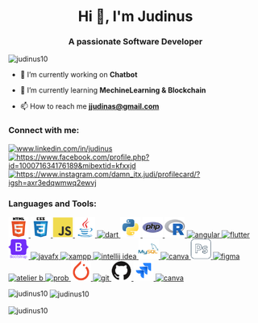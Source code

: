 <h1 align="center">Hi 👋, I'm Judinus</h1>
<h3 align="center">A passionate Software Developer</h3>

<p align="left"> <img src="https://komarev.com/ghpvc/?username=judinus10&label=Profile%20views&color=0e75b6&style=flat" alt="judinus10" /> </p>

- 🔭 I’m currently working on **Chatbot**

- 🌱 I’m currently learning **MechineLearning & Blockchain**

- 📫 How to reach me **jjudinas@gmail.com**

<h3 align="left">Connect with me:</h3>
<p align="left">
<a href="https://linkedin.com/in/www.linkedin.com/in/judinus" target="blank"><img align="center" src="https://raw.githubusercontent.com/rahuldkjain/github-profile-readme-generator/master/src/images/icons/Social/linked-in-alt.svg" alt="www.linkedin.com/in/judinus" height="30" width="40" /></a>
<a href="https://fb.com/https://www.facebook.com/profile.php?id=100071634176189&mibextid=kfxxjd" target="blank"><img align="center" src="https://raw.githubusercontent.com/rahuldkjain/github-profile-readme-generator/master/src/images/icons/Social/facebook.svg" alt="https://www.facebook.com/profile.php?id=100071634176189&mibextid=kfxxjd" height="30" width="40" /></a>
<a href="https://instagram.com/https://www.instagram.com/damn_itx.judi/profilecard/?igsh=axr3edqwmwq2ewvj" target="blank"><img align="center" src="https://raw.githubusercontent.com/rahuldkjain/github-profile-readme-generator/master/src/images/icons/Social/instagram.svg" alt="https://www.instagram.com/damn_itx.judi/profilecard/?igsh=axr3edqwmwq2ewvj" height="30" width="40" /></a>
</p>

<h3 align="left">Languages and Tools:</h3>
<p align="left"> 
<a href="https://www.w3.org/html/" target="_blank" rel="noreferrer"> 
    <img src="https://raw.githubusercontent.com/devicons/devicon/master/icons/html5/html5-original-wordmark.svg" alt="html5" width="40" height="40"/> 
</a>
<a href="https://www.w3schools.com/css/" target="_blank" rel="noreferrer"> 
    <img src="https://raw.githubusercontent.com/devicons/devicon/master/icons/css3/css3-original-wordmark.svg" alt="css3" width="40" height="40"/> 
</a>
<a href="https://developer.mozilla.org/en-US/docs/Web/JavaScript" target="_blank" rel="noreferrer"> 
    <img src="https://raw.githubusercontent.com/devicons/devicon/master/icons/javascript/javascript-original.svg" alt="javascript" width="40" height="40"/> 
</a>
<a href="https://www.java.com" target="_blank" rel="noreferrer"> 
    <img src="https://raw.githubusercontent.com/devicons/devicon/master/icons/java/java-original.svg" alt="java" width="40" height="40"/> 
</a>
<a href="https://dart.dev" target="_blank" rel="noreferrer"> 
    <img src="https://www.vectorlogo.zone/logos/dartlang/dartlang-icon.svg" alt="dart" width="40" height="40"/> 
</a>
<a href="https://www.python.org" target="_blank" rel="noreferrer"> 
    <img src="https://raw.githubusercontent.com/devicons/devicon/master/icons/python/python-original.svg" alt="python" width="40" height="40"/> 
</a>
<a href="https://www.php.net" target="_blank" rel="noreferrer"> 
    <img src="https://raw.githubusercontent.com/devicons/devicon/master/icons/php/php-original.svg" alt="php" width="40" height="40"/> 
</a>
<a href="https://www.r-project.org" target="_blank" rel="noreferrer"> 
    <img src="https://raw.githubusercontent.com/devicons/devicon/master/icons/r/r-original.svg" alt="R" width="40" height="40"/> 
</a>
<!-- <a href="https://www.apache.org" target="_blank" rel="noreferrer"> 
    <img src="https://raw.githubusercontent.com/devicons/devicon/master/icons/apache/apache-original.svg" alt="apache" width="40" height="40"/> 
</a> -->
<a href="https://angular.io" target="_blank" rel="noreferrer"> 
    <img src="https://angular.io/assets/images/logos/angular/angular.svg" alt="angular" width="40" height="40"/> 
</a>
<a href="https://flutter.dev" target="_blank" rel="noreferrer"> 
    <img src="https://www.vectorlogo.zone/logos/flutterio/flutterio-icon.svg" alt="flutter" width="40" height="40"/> 
</a>
<a href="https://getbootstrap.com" target="_blank" rel="noreferrer"> 
    <img src="https://raw.githubusercontent.com/devicons/devicon/master/icons/bootstrap/bootstrap-plain-wordmark.svg" alt="bootstrap" width="40" height="40"/> 
</a>
<a href="https://openjfx.io" target="_blank" rel="noreferrer"> 
    <img src="https://upload.wikimedia.org/wikipedia/commons/0/0e/JavaFX_Logo.png" alt="javafx" width="40" height="40"/> 
</a>
<!-- <a href="https://www.apache.org" target="_blank" rel="noreferrer"> 
    <img src="https://raw.githubusercontent.com/devicons/devicon/master/icons/apache/apache-original.svg" alt="apache" width="40" height="40"/> 
</a> -->
 <a href="https://www.apachefriends.org/index.html" target="_blank" rel="noreferrer"> 
    <img src="https://upload.wikimedia.org/wikipedia/commons/7/72/XAMPP_logo.svg" alt="xampp" width="40" height="40"/> 
</a>
<a href="https://www.jetbrains.com/idea/" target="_blank" rel="noreferrer"> 
    <img src="https://upload.wikimedia.org/wikipedia/commons/9/9c/IntelliJ_IDEA_Icon.svg" alt="intellij idea" width="40" height="40"/> 
</a>

<a href="https://www.mysql.com/" target="_blank" rel="noreferrer"> 
    <img src="https://raw.githubusercontent.com/devicons/devicon/master/icons/mysql/mysql-original-wordmark.svg" alt="mysql" width="40" height="40"/> 
</a>
<a href="https://www.canva.com" target="_blank" rel="noreferrer"> 
    <img src="https://upload.wikimedia.org/wikipedia/commons/5/5e/Canva_Logo.png" alt="canva" width="40" height="40"/> 
</a>
<a href="https://www.adobe.com/products/photoshop.html" target="_blank" rel="noreferrer"> 
    <img src="https://raw.githubusercontent.com/devicons/devicon/master/icons/photoshop/photoshop-line.svg" alt="adobe photoshop" width="40" height="40"/> 
</a>
<a href="https://www.figma.com/" target="_blank" rel="noreferrer"> 
    <img src="https://www.vectorlogo.zone/logos/figma/figma-icon.svg" alt="figma" width="40" height="40"/> 
</a>
<!-- <a href="https://numpy.org" target="_blank" rel="noreferrer"> 
    <img src="https://raw.githubusercontent.com/devicons/devicon/master/icons/numpy/numpy-original.svg" alt="numpy" width="40" height="40"/> 
</a>
<a href="https://pandas.pydata.org" target="_blank" rel="noreferrer"> 
    <img src="https://raw.githubusercontent.com/devicons/devicon/master/icons/pandas/pandas-original.svg" alt="pandas" width="40" height="40"/> 
</a>
<a href="https://www.tensorflow.org" target="_blank" rel="noreferrer"> 
    <img src="https://raw.githubusercontent.com/devicons/devicon/master/icons/tensorflow/tensorflow-original.svg" alt="tensorflow" width="40" height="40"/> 
</a> -->
<a href="https://www.atelierb.eu/en/" target="_blank" rel="noreferrer"> 
    <img src="https://upload.wikimedia.org/wikipedia/commons/4/45/Atelier_B_logo.svg" alt="atelier b" width="40" height="40"/> 
</a>
<a href="https://www3.hhu.de/stups/prob/index.php/Main_Page" target="_blank" rel="noreferrer"> 
    <img src="https://www3.hhu.de/stups/prob/images/5/52/ProB_Logo.svg" alt="prob" width="40" height="40"/> 
</a>
<a href="https://pytorch.org" target="_blank" rel="noreferrer"> 
    <img src="https://raw.githubusercontent.com/devicons/devicon/master/icons/pytorch/pytorch-original.svg" alt="pytorch" width="40" height="40"/> 
</a>
<a href="https://git-scm.com/" target="_blank" rel="noreferrer"> 
    <img src="https://www.vectorlogo.zone/logos/git-scm/git-scm-icon.svg" alt="git" width="40" height="40"/> 
</a>
<a href="https://github.com" target="_blank" rel="noreferrer"> 
    <img src="https://raw.githubusercontent.com/devicons/devicon/master/icons/github/github-original.svg" alt="github" width="40" height="40"/> 
</a>
<a href="https://www.atlassian.com/software/jira" target="_blank" rel="noreferrer"> 
    <img src="https://raw.githubusercontent.com/devicons/devicon/master/icons/jira/jira-original.svg" alt="jira" width="40" height="40"/> 
</a>
<a href="https://www.canva.com" target="_blank" rel="noreferrer"> 
    <img src="https://upload.wikimedia.org/wikipedia/commons/5/5e/Canva_Logo.png" alt="canva" width="40" height="40"/> 
</a>
</p>

<p><img align="left" src="https://github-readme-stats.vercel.app/api/top-langs?username=judinus10&show_icons=true&locale=en&layout=compact" alt="judinus10" /></p>

<p>&nbsp;<img align="center" src="https://github-readme-stats.vercel.app/api?username=judinus10&show_icons=true&locale=en" alt="judinus10" /></p>

<p><img align="center" src="https://github-readme-streak-stats.herokuapp.com/?user=judinus10&" alt="judinus10" /></p>
